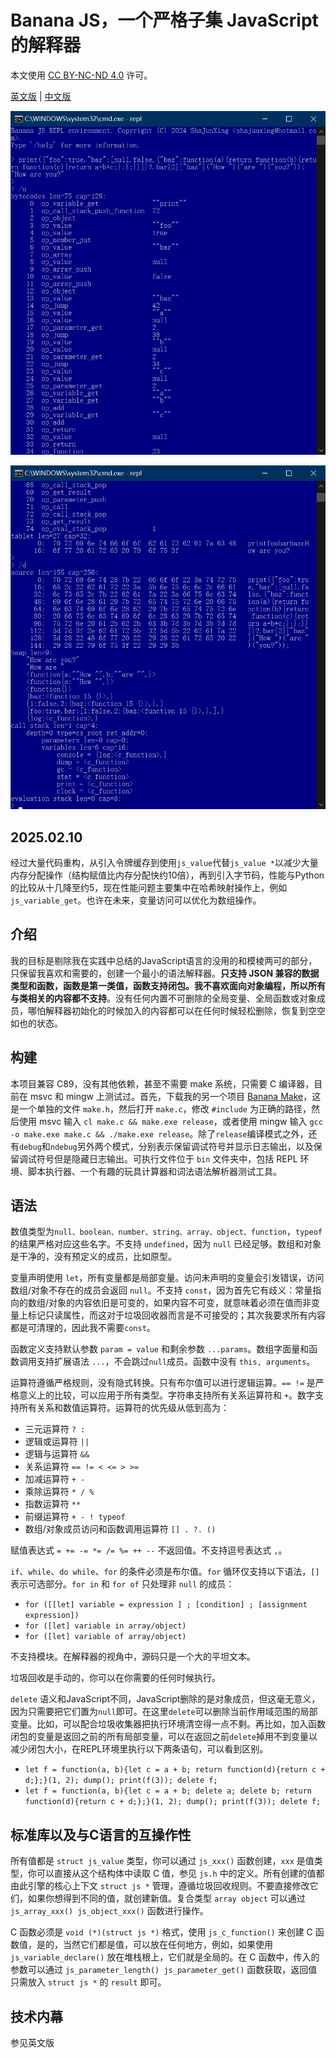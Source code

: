 # Banana JS，一个严格子集 JavaScript 的解释器

本文使用 [CC BY-NC-ND 4.0](https://creativecommons.org/licenses/by-nc-nd/4.0/) 许可。

[英文版](README.md) | [中文版](README_zhCN.md)

![REPL截图](screenshot1.png "REPL截图")

![REPL截图](screenshot2.png "REPL截图")

## 2025.02.10

经过大量代码重构，从引入令牌缓存到使用`js_value`代替`js_value *`以减少大量内存分配操作（结构赋值比内存分配快约10倍），再到引入字节码，性能与Python的比较从十几降至约5，现在性能问题主要集中在哈希映射操作上，例如`js_variable_get`。也许在未来，变量访问可以优化为数组操作。

## 介绍

我的目标是剔除我在实践中总结的JavaScript语言的没用的和模棱两可的部分，只保留我喜欢和需要的，创建一个最小的语法解释器。**只支持 JSON 兼容的数据类型和函数，函数是第一类值，函数支持闭包。我不喜欢面向对象编程，所以所有与类相关的内容都不支持**。没有任何内置不可删除的全局变量、全局函数或对象成员，哪怕解释器初始化的时候加入的内容都可以在任何时候轻松删除，恢复到空空如也的状态。

## 构建

本项目兼容 C89，没有其他依赖，甚至不需要 make 系统，只需要 C 编译器，目前在 msvc 和 mingw 上测试过。首先，下载我的另一个项目 [Banana Make](https://github.com/shajunxing/banana-make)，这是一个单独的文件 `make.h`，然后打开 `make.c`，修改 `#include` 为正确的路径，然后使用 msvc 输入 `cl make.c && make.exe release`，或者使用 mingw 输入 `gcc -o make.exe make.c && ./make.exe release`。除了`release`编译模式之外，还有`debug`和`ndebug`另外两个模式，分别表示保留调试符号并显示日志输出，以及保留调试符号但是隐藏日志输出。可执行文件位于 `bin` 文件夹中，包括 REPL 环境、脚本执行器、一个有趣的玩具计算器和词法语法解析器测试工具。

## 语法

数值类型为`null、boolean、number、string、array、object、function`，`typeof`的结果严格对应这些名字。不支持 `undefined`，因为 `null` 已经足够。数组和对象是干净的，没有预定义的成员，比如原型。

变量声明使用 `let`，所有变量都是局部变量。访问未声明的变量会引发错误，访问数组/对象不存在的成员会返回 `null`。不支持 `const`，因为首先它有歧义：常量指向的数组/对象的内容依旧是可变的，如果内容不可变，就意味着必须在值而非变量上标记只读属性，而这对于垃圾回收器而言是不可接受的；其次我要求所有内容都是可清理的，因此我不需要`const`。

函数定义支持默认参数 `param = value` 和剩余参数 `...params`。数组字面量和函数调用支持扩展语法 `...`，不会跳过`null`成员。函数中没有 `this, arguments`。

运算符遵循严格规则，没有隐式转换。只有布尔值可以进行逻辑运算。`== !=` 是严格意义上的比较，可以应用于所有类型。字符串支持所有关系运算符和 `+`。数字支持所有关系和数值运算符。运算符的优先级从低到高为：

- 三元运算符 `? :`
- 逻辑或运算符 `||`
- 逻辑与运算符 `&&`
- 关系运算符 `== != < <= > >=`
- 加减运算符 `+ -`
- 乘除运算符 `* / %`
- 指数运算符 `**`
- 前缀运算符 `+ - ! typeof`
- 数组/对象成员访问和函数调用运算符 `[] . ?. ()`

赋值表达式 `= += -= *= /= %= ++ --` 不返回值。不支持逗号表达式 `,`。

`if`、`while`、`do while`、`for` 的条件必须是布尔值。`for` 循环仅支持以下语法，`[]` 表示可选部分。`for in` 和 `for of` 只处理非 `null` 的成员：

- `for ([[let] variable = expression ] ; [condition] ; [assignment expression])`
- `for ([let] variable in array/object)`
- `for ([let] variable of array/object)`

不支持模块。在解释器的视角中，源码只是一个大的平坦文本。

垃圾回收是手动的，你可以在你需要的任何时候执行。

`delete` 语义和JavaScript不同，JavaScript删除的是对象成员，但这毫无意义，因为只需要把它们置为`null`即可。在这里`delete`可以删除当前作用域范围的局部变量。比如，可以配合垃圾收集器把执行环境清空得一点不剩。再比如，加入函数闭包的变量是返回之前的所有局部变量，可以在返回之前`delete`掉用不到变量以减少闭包大小，在REPL环境里执行以下两条语句，可以看到区别。

- `let f = function(a, b){let c = a + b; return function(d){return c + d;};}(1, 2); dump(); print(f(3)); delete f;`
- `let f = function(a, b){let c = a + b; delete a; delete b; return function(d){return c + d;};}(1, 2); dump(); print(f(3)); delete f;`

## 标准库以及与C语言的互操作性

所有值都是 `struct js_value` 类型，你可以通过 `js_xxx()` 函数创建，`xxx` 是值类型，你可以直接从这个结构体中读取 C 值，参见 `js.h` 中的定义。所有创建的值都由此引擎的核心上下文 `struct js *` 管理，遵循垃圾回收规则。不要直接修改它们，如果你想得到不同的值，就创建新值。复合类型 `array object` 可以通过 `js_array_xxx() js_object_xxx()` 函数进行操作。

C 函数必须是 `void (*)(struct js *)` 格式，使用 `js_c_function()` 来创建 C 函数值，是的，当然它们都是值，可以放在任何地方，例如，如果使用 `js_variable_declare()` 放在堆栈根上，它们就是全局的。在 C 函数中，传入的参数可以通过 `js_parameter_length() js_parameter_get()` 函数获取，返回值只需放入 `struct js *` 的 `result` 即可。

## 技术内幕

参见英文版